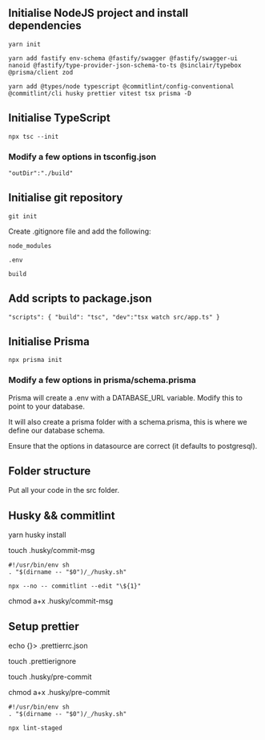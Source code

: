 ## Initialise NodeJS project and install dependencies

```
yarn init

yarn add fastify env-schema @fastify/swagger @fastify/swagger-ui nanoid @fastify/type-provider-json-schema-to-ts @sinclair/typebox @prisma/client zod

yarn add @types/node typescript @commitlint/config-conventional @commitlint/cli husky prettier vitest tsx prisma -D
```

## Initialise TypeScript

```
npx tsc --init
```

### Modify a few options in tsconfig.json

`"outDir":"./build"`

## Initialise git repository

```
git init
```

Create .gitignore file and add the following:

`node_modules`

`.env`

`build`

## Add scripts to package.json

`"scripts": { "build": "tsc", "dev":"tsx watch src/app.ts" }`

## Initialise Prisma

```
npx prisma init
```

### Modify a few options in prisma/schema.prisma

Prisma will create a .env with a DATABASE_URL variable. Modify this to point to your database.

It will also create a prisma folder with a schema.prisma, this is where we define our database schema.

Ensure that the options in datasource are correct (it defaults to postgresql).

## Folder structure

Put all your code in the src folder.

## Husky && commitlint

yarn husky install

touch .husky/commit-msg

```shell
#!/usr/bin/env sh
. "$(dirname -- "$0")/_/husky.sh"

npx --no -- commitlint --edit "\${1}"
```

chmod a+x .husky/commit-msg

## Setup prettier

echo {}> .prettierrc.json

touch .prettierignore

touch .husky/pre-commit

chmod a+x .husky/pre-commit

```
#!/usr/bin/env sh
. "$(dirname -- "$0")/_/husky.sh"

npx lint-staged
```
